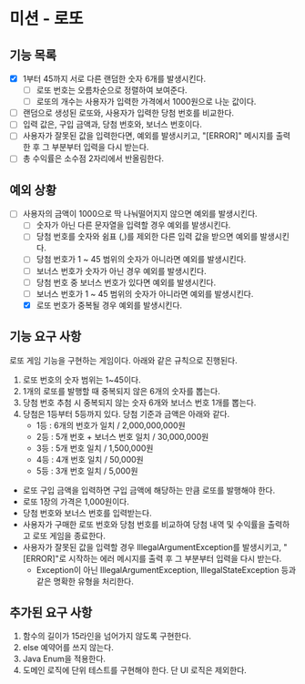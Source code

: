 # 미션 - 로또

## 기능 목록

- [x] 1부터 45까지 서로 다른 랜덤한 숫자 6개를 발생시킨다. 
  - [ ] 로또 번호는 오름차순으로 정렬하여 보여준다.
  - [ ] 로또의 개수는 사용자가 입력한 가격에서 1000원으로 나눈 값이다.
- [ ] 랜덤으로 생성된 로또와, 사용자가 입력한 당첨 번호를 비교한다.
- [ ] 입력 값은, 구입 금액과, 당첨 번호와, 보너스 번호이다.
- [ ] 사용자가 잘못된 값을 입력한다면, 예외를 발생시키고, "[ERROR]" 메시지를 출력한 후 그 부분부터 입력을 다시 받는다.
- [ ] 총 수익률은 소수점 2자리에서 반올림한다.

## 예외 상황

-[ ] 사용자의 금액이 1000으로 딱 나눠떨어지지 않으면 예외를 발생시킨다.
  - [ ] 숫자가 아닌 다른 문자열을 입력할 경우 예외를 발생시킨다.
  - [ ] 당첨 번호를 숫자와 쉼표 (,)를 제외한 다른 입력 값을 받으면 예외를 발생시킨다.
  - [ ] 당첨 번호가 1 ~ 45 범위의 숫자가 아니라면 예외를 발생시킨다.
  - [ ] 보너스 번호가 숫자가 아닌 경우 예외를 발생시킨다.
  - [ ] 당첨 번호 중 보너스 번호가 있다면 예외를 발생시킨다.
  - [ ] 보너스 번호가 1 ~ 45 범위의 숫자가 아니라면 예외를 발생시킨다.
  - [x] 로또 번호가 중복될 경우 예외를 발생시킨다.

## 기능 요구 사항

로또 게임 기능을 구현하는 게임이다. 아래와 같은 규칙으로 진행된다.

1. 로또 번호의 숫자 범위는 1~45이다.
2. 1개의 로또를 발행할 때 중복되지 않은 6개의 숫자를 뽑는다.
3. 당첨 번호 추첨 시 중복되지 않는 숫자 6개와 보너스 번호 1개를 뽑는다.
4. 당첨은 1등부터 5등까지 있다. 당첨 기준과 금액은 아래와 같다.
    * 1등 : 6개의 번호가 일치 / 2,000,000,000원
    * 2등 : 5개 번호 + 보너스 번호 일치 / 30,000,000원
    * 3등 : 5개 번호 일치 / 1,500,000원
    * 4등 : 4개 번호 일치 / 50,000원
    * 5등 : 3개 번호 일치 / 5,000원

* 로또 구입 금액을 입력하면 구입 금액에 해당하는 만큼 로또를 발행해야 한다.
* 로또 1장의 가격은 1,000원이다.
* 당첨 번호와 보너스 번호를 입력받는다.
* 사용자가 구매한 로또 번호와 당첨 번호를 비교하여 당첨 내역 및 수익률을 출력하고 로또 게임을 종료한다.
* 사용자가 잘못된 값을 입력할 경우 IllegalArgumentException를 발생시키고, "[ERROR]"로 시작하는 에러 메시지를 출력 후 그 부분부터 입력을 다시 받는다.
  * Exception이 아닌 IllegalArgumentException, IllegalStateException 등과 같은 명확한 유형을 처리한다.

## 추가된 요구 사항
1. 함수의 길이가 15라인을 넘어가지 않도록 구현한다.
2. else 예약어를 쓰지 않는다.
3. Java Enum을 적용한다.
4. 도메인 로직에 단위 테스트를 구현해야 한다. 단 UI 로직은 제외한다.